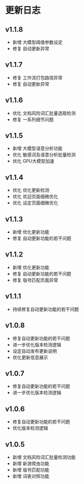 # 更新日志
## v1.1.8

- 新增 大模型阈值参数设定
- 修复 自动更新异常

## v1.1.7

- 修复 工作流打包路径异常
- 修复 自动更新异常

## v1.1.6

- 优化 文档风险词汇批量选取检测
- 修复 一系列细节问题

## v1.1.5

- 新增 大模型语意分析功能
- 优化 敏感词及语意分析批量检测
- 优化 GPU大模型加速

## v1.1.4

- 优化 优化更新检测
- 优化 欢迎页面细微优化
- 优化 设定页面细微优化

## v1.1.3

- 新增 优化更新功能
- 修复 自动更新功能的若干问题

## v1.1.2

- 新增 优化更新功能
- 修复 自动更新功能的若干问题
- 修复 版号匹配页面异常

## v1.1.1

- 持续修复自动更新功能的若干问题

## v1.0.8

- 修复自动更新功能的若干问题
- 进一步优化版本检测逻辑
- 设定自动发布更新说明
- 优化更新信息展示

## v1.0.7

- 修复自动更新功能的若干问题
- 进一步优化版本检测逻辑

## v1.0.6

- 修复自动更新功能的若干问题
- 优化版本检测逻辑

## v1.0.5

- 新增 文档风险词汇批量检测功能
- 新增 新游爬虫功能
- 新增 版号匹配功能
- 新增 词表对照功能